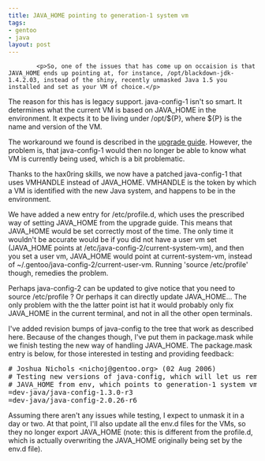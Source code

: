 ```yaml
--- 
title: JAVA_HOME pointing to generation-1 system vm
tags: 
- gentoo
- java
layout: post
---
```


			<p>So, one of the issues that has come up on occaision is that JAVA_HOME ends up pointing at, for instance, /opt/blackdown-jdk-1.4.2.03, instead of the shiny, recently unmasked Java 1.5 you installed and set as your VM of choice.</p>

<p>The reason for this has is legacy support. java-config-1 isn't so smart. It determines what the current VM is based on JAVA_HOME in the environment. It expects it to be living under /opt/${P}, where ${P} is the name and version of the VM.</p>

<p>The workaround we found is described in the <a href="http://www.gentoo.org/proj/en/java/java-upgrade.xml#doc_chap6">upgrade guide</a>. However, the problem is, that java-config-1 would then no longer be able to know what VM is currently being used, which is a bit problematic.</p>

<p>Thanks to the hax0ring skills, we now have a patched java-config-1 that uses VMHANDLE instead of JAVA_HOME. VMHANDLE is the token by which a VM is identified with the new Java system, and happens to be in the environment.</p>

<p>We have added a new entry for /etc/profile.d, which uses the prescribed way of setting JAVA_HOME from the upgrade guide. This means that JAVA_HOME would be set correctly most of the time. The only time it wouldn't be accurate would be if you did not have a user vm set (JAVA_HOME points at /etc/java-config-2/current-system-vm), and then you set a user vm, JAVA_HOME would point at current-system-vm, instead of ~/.gentoo/java-config-2/current-user-vm. Running 'source /etc/profile' though, remedies the problem.</p>

<p>Perhaps java-config-2 can be updated to give notice that you need to source /etc/profile ? Or perhaps it can directly update JAVA_HOME... The only problem with the the latter point ist hat it would probably only fix JAVA_HOME in the current terminal, and not in all the other open terminals.</p>

<p>I've added revision bumps of java-config to the tree that work as described here. Because of the changes though, I've put them in package.mask while we finish testing the new way of handling JAVA_HOME. The package.mask entry is below, for those interested in testing and providing feedback:</p>

<pre># Joshua Nichols &lt;nichoj@gentoo.org&gt; (02 Aug 2006)
# Testing new versions of java-config, which will let us remove
# JAVA_HOME from env, which points to generation-1 system vm
=dev-java/java-config-1.3.0-r3
=dev-java/java-config-2.0.26-r6
</pre>

<p>Assuming there aren't any issues while testing, I expect to unmask it in a day or two. At that point, I'll also update all the env.d files for the VMs, so they no longer export JAVA_HOME (note: this is different from the profile.d, which is actually overwriting the JAVA_HOME originally being set by the env.d file).</p>					
